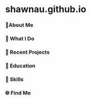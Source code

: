 # shawnau.github.io
### 🔬About Me

### 🚀 What I Do

### 🌟 Recent Projects

### 📖 Education

### 🔧 Skills

### 🌐 Find Me

